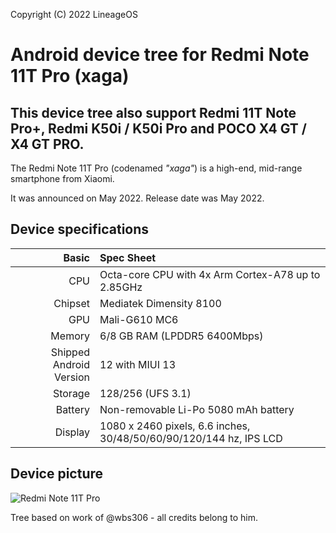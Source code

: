 Copyright (C) 2022 LineageOS
# Android device tree for Redmi Note 11T Pro (xaga)

## This device tree also support Redmi 11T Note Pro+, Redmi K50i / K50i Pro and POCO X4 GT / X4 GT PRO.

The Redmi Note 11T Pro (codenamed _"xaga"_) is a high-end, mid-range smartphone from Xiaomi.

It was announced on May 2022. Release date was May 2022.

## Device specifications

Basic   | Spec Sheet
-------:|:-------------------------
CPU     | Octa-core CPU with 4x Arm Cortex-A78 up to 2.85GHz
Chipset | Mediatek Dimensity 8100
GPU     | Mali-G610 MC6
Memory  | 6/8 GB RAM (LPDDR5 6400Mbps)
Shipped Android Version | 12 with MIUI 13
Storage | 128/256 (UFS 3.1)
Battery | Non-removable Li-Po 5080 mAh battery
Display | 1080 x 2460 pixels, 6.6 inches, 30/48/50/60/90/120/144 hz, IPS LCD

## Device picture
![Redmi Note 11T Pro](https://cdn.cnbj0.fds.api.mi-img.com/b2c-shopapi-pms/pms_1653384568.5698588.png)

Tree based on work of @wbs306 - all credits belong to him.
